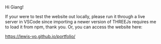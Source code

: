 Hi Giang!

If your were to test the website out locally, please run it through a live server in VSCode since importing a newer version of THREEJs requires me to load it from npm, thank you. Or, you can access the website here:

https://lewis-vo.github.io/portfolio/
